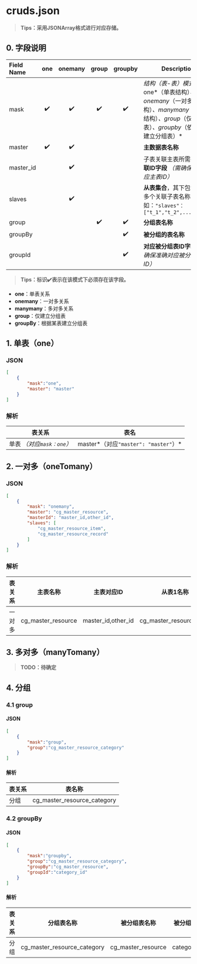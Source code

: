 # cruds.json

>**Tips：采用JSONArray格式进行对应存储。**

## 0. 字段说明

| **Field Name** |        one         |      onemany       |       group        |      groupby       | **Description**                                              |
| :------------- | :----------------: | :----------------: | :----------------: | :----------------: | ------------------------------------------------------------ |
| mask           | :heavy_check_mark: | :heavy_check_mark: | :heavy_check_mark: | :heavy_check_mark: | **结构*（表-表）*模式标识**：one*（单表结构）*、onemany*（一对多结构）*、manymany*（多对多结构）*、group*（仅建分组表）*、groupby*（依据某表建立分组表）* |
| master         | :heavy_check_mark: | :heavy_check_mark: |                    |                    | **主数据表名称**                                             |
| master_id      |                    | :heavy_check_mark: |                    |                    | 子表关联主表所需要的**关联ID字段** *（需确保准确对应主表ID）* |
| slaves         |                    | :heavy_check_mark: |                    |                    | **从表集合**，其下包含的为多个关联子表名称，如：`"slaves"：["t_1","t_2",...,"t_n"]` |
| group          |                    |                    | :heavy_check_mark: | :heavy_check_mark: | **分组表名称**                                               |
| groupBy        |                    |                    |                    | :heavy_check_mark: | **被分组的表名称**                                           |
| groupId        |                    |                    |                    | :heavy_check_mark: | **对应被分组表ID字段** *（需确保准确对应被分组表的ID）*      |

>**Tips：​标识:heavy_check_mark:表示在该模式下必须存在该字段。**

- **one**：单表关系
- **onemany**：一对多关系
- **manymany**：多对多关系
- **group**：仅建立分组表
- **groupBy**：根据某表建立分组表

## 1. 单表（one）

### JSON

```json
[
    {
        "mask":"one",
        "master": "master"
    }
]
```

### 解析


| **表关系**                 | **表名**                             |
| -------------------------- | ------------------------------------ |
| 单表 *（对应`mask：one`）* | master*（对应`"master": "master"`）* |

## 2. 一对多（oneTomany）

### JSON

```json
[
    {
        "mask": "onemany",
        "master": "cg_master_resource",
        "masterId": "master_id,other_id",
        "slaves": [
            "cg_master_resource_item",
            "cg_master_resource_record"
        ]
    }
]
```

### 解析

| **表关系** | **主表名称**       | **主表对应ID**     | **从表1名称**           | **从表2名称**             |
| ---------- | ------------------ | ------------------ | ----------------------- | ------------------------- |
| 一对多     | cg_master_resource | master_id,other_id | cg_master_resource_item | cg_master_resource_record |



## 3. 多对多（manyTomany）

>**TODO：待确定**

## 4. 分组

### 4.1 group

#### JSON

```json
[
    {
        "mask":"group",
        "group":"cg_master_resource_category"
    }
]
```

#### 解析

| **表关系** | **表名称**                  |
| ---------- | --------------------------- |
| 分组       | cg_master_resource_category |

### 4.2 groupBy

#### JSON

```json
[
    {
        "mask":"groupby",
        "group":"cg_master_resource_category",
        "groupBy":"cg_master_resource",
        "groupId":"category_id"
    }
]
```

#### 解析

| **表关系** | **分组表名称**              | **被分组表名称**   | **被分组表ID** |
| ---------- | --------------------------- | ------------------ | -------------- |
| 分组       | cg_master_resource_category | cg_master_resource | category_id    |

